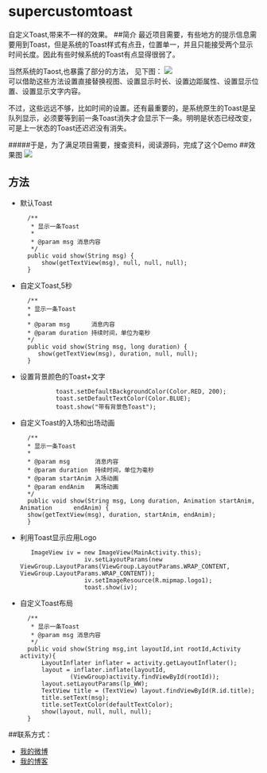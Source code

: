 # supercustomtoast
自定义Toast,带来不一样的效果。
##简介
最近项目需要，有些地方的提示信息需要用到Toast，但是系统的Toast样式有点丑，位置单一，并且只能接受两个显示时间长度。因此有些时候系统的Toast有点显得很弱了。   

当然系统的Taost,也暴露了部分的方法，
 见下图：
![](http://ww2.sinaimg.cn/large/74311666jw1exr0g3jhygj20ey08uab1.jpg)   
可以借助这些方法设置直接替换视图、设置显示时长、设置边距属性、设置显示位置、设置显示文字内容。  

不过，这些远远不够，比如时间的设置。还有最重要的，是系统原生的Toast是呈队列显示，必须要等到前一条Toast消失才会显示下一条。明明是状态已经改变，可是上一状态的Toast还迟迟没有消失。  

#####于是，为了满足项目需要，搜查资料，阅读源码，完成了这个Demo 
##效果图
![](http://ww3.sinaimg.cn/large/74311666jw1exr0cd245sg20dc0nqtr1.gif)





## 方法
* 默认Toast 

	    /**
	     * 显示一条Toast
	     *
	     * @param msg 消息内容
	     */
	    public void show(String msg) {
	        show(getTextView(msg), null, null, null);
	    }
* 自定义Toast,5秒  
        	  
        /**
        * 显示一条Toast
        *
        * @param msg      消息内容
        * @param duration 持续时间，单位为毫秒
        */
        public void show(String msg, long duration) {
           show(getTextView(msg), duration, null, null);
        }
* 设置背景颜色的Toast+文字

                toast.setDefaultBackgroundColor(Color.RED, 200);
                toast.setDefaultTextColor(Color.BLUE);
                toast.show("带有背景色Toast");	   
* 自定义Toast的入场和出场动画


        /**
        * 显示一条Toast
        *
        * @param msg       消息内容
        * @param duration  持续时间，单位为毫秒
        * @param startAnim 入场动画
        * @param endAnim   离场动画
        */
        public void show(String msg, Long duration, Animation startAnim, Animation      endAnim) {
        show(getTextView(msg), duration, startAnim, endAnim);
        }

* 利用Toast显示应用Logo
	
		 ImageView iv = new ImageView(MainActivity.this);
		                iv.setLayoutParams(new ViewGroup.LayoutParams(ViewGroup.LayoutParams.WRAP_CONTENT, ViewGroup.LayoutParams.WRAP_CONTENT));
		                iv.setImageResource(R.mipmap.logo1);
		                toast.show(iv);
	 
* 自定义Toast布局
 
	    /**
	     * 显示一条Toast
	     * @param msg 消息内容
	     */
	    public void show(String msg,int layoutId,int rootId,Activity activity){
	        LayoutInflater inflater = activity.getLayoutInflater();
	        layout = inflater.inflate(layoutId,
	                (ViewGroup)activity.findViewById(rootId));
	        layout.setLayoutParams(lp_WW);
	        TextView title = (TextView) layout.findViewById(R.id.title);
	        title.setText(msg);
	        title.setTextColor(defaultTextColor);
	        show(layout, null, null, null);
	    }


##联系方式：
* [我的微博](http://www.weibo.com/3217119443 "鼠标悬停")
* [我的博客](http://www.github.io "鼠标悬停")
